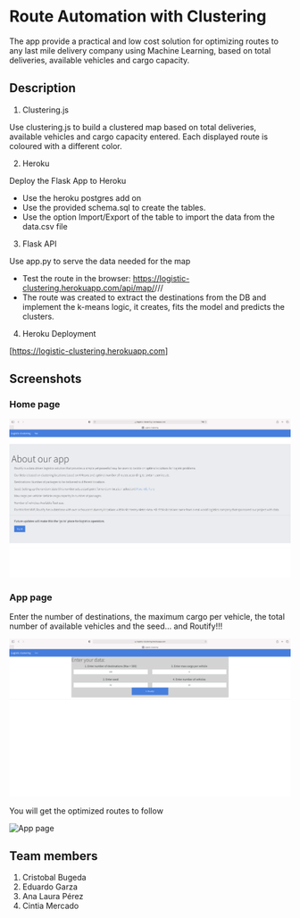 # Route Automation with Clustering
The app provide a practical and low cost solution for optimizing routes to any last mile delivery company using Machine Learning, based on total deliveries, available vehicles and cargo capacity.

## Description

1. Clustering.js

Use clustering.js to build a clustered map based on total deliveries, available vehicles and cargo capacity entered. Each displayed route is coloured with a different color.

2. Heroku

Deploy the Flask App to Heroku

  * Use the heroku postgres add on
  * Use the provided schema.sql to create the tables.
  * Use the option Import/Export of the table to import the data from the data.csv file

3. Flask API

Use app.py to serve the data needed for the map

  * Test the route in the browser: 
  https://logistic-clustering.herokuapp.com/api/map/<size>/<seed>/<cargomax>/<vehicles>
  * The route was created to extract the destinations from the DB and implement the   k-means logic, it creates, fits the model and predicts the clusters.

4. Heroku Deployment

[https://logistic-clustering.herokuapp.com]

## Screenshots

### Home page

![Home page](static/images/home_page.png)

### App page

Enter the number of destinations, the maximum cargo per vehicle, the total number of available vehicles and the seed… and Routify!!!

![App page](static/images/app_page.png)

You will get the optimized routes to follow 

![App page](static/images/map_page.png)

## Team members

1. Cristobal Bugeda
2. Eduardo Garza
3. Ana Laura Pérez
4. Cintia Mercado

